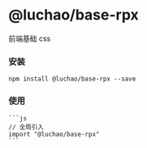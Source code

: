 # @luchao/base-rpx
前端基础 css

### 安装
    npm install @luchao/base-rpx --save

### 使用
    ```js
    // 全局引入
    import "@luchao/base-rpx"
    ```

